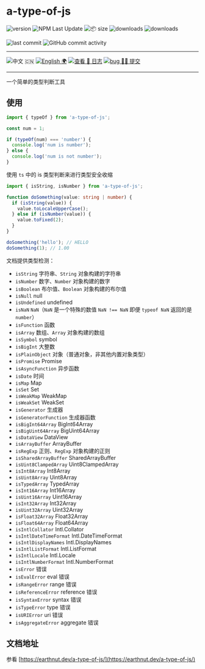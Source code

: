 # a-type-of-js

![version](<https://img.shields.io/npm/v/a-type-of-js.svg?logo=npm&logoColor=rgb(0,0,0)&label=版本号&labelColor=rgb(73,73,228)&color=rgb(0,0,0)>) ![NPM Last Update](<https://img.shields.io/npm/last-update/a-type-of-js?logo=npm&label=版本最后更新&labelColor=rgb(255,36,63)&color=rgb(0,0,0)>) ![📦 size](<https://img.shields.io/bundlephobia/minzip/a-type-of-js.svg?logo=npm&label=压缩包大小&labelColor=rgb(201,158,140)&color=rgb(0,0,0)>) ![downloads](<https://img.shields.io/npm/dm/a-type-of-js.svg?logo=npm&logoColor=rgb(0,0,0)&label=月下载量&labelColor=rgb(194,112,210)&color=rgb(0,0,0)>) ![downloads](<https://img.shields.io/npm/dt/a-type-of-js.svg?logo=npm&label=总下载量&labelColor=rgb(107,187,124)&color=rgb(0,0,0)>)

![last commit](<https://img.shields.io/github/last-commit/earthnutDev/a-type-of-js.svg?logo=github&logoColor=rgb(0,0,0)&label=最后推码&labelColor=rgb(255,165,0)&color=rgb(0,0,0)>) ![GitHub commit activity](<https://img.shields.io/github/commit-activity/y/earthnutDev/a-type-of-js.svg?logo=github&label=推码数&labelColor=rgb(128,0,128)&color=rgb(0,0,0)>)

---

![中文 🇨🇳](<https://img.shields.io/badge/🇨🇳-中_%20_文-rgb(0,0,0)?style=social>) [![English 🌍](<https://img.shields.io/badge/🌍-English-rgb(0,0,0)>)](https://github.com/earthnutDev/a-type-of-js/blob/main/README.md) [![查看 📔 日志](<https://img.shields.io/badge/👀-日_%20_志-rgb(0,125,206)>)](https://github.com/earthnutDev/a-type-of-js/blob/main/CHANGELOG.md) [![bug 🙋‍♂️ 提交](<https://img.shields.io/badge/☣️-bug_%20_提交-rgb(255,0,63)>)](https://github.com/earthnutDev/a-type-of-js/issues)

---

一个简单的类型判断工具

## 使用

```ts
import { typeOf } from 'a-type-of-js';

const num = 1;

if (typeOf(num) === 'number') {
  console.log('num is number');
} else {
  console.log('num is not number');
}
```

使用 `ts` 中的 is 类型判断来进行类型安全收缩

```ts
import { isString, isNumber } from 'a-type-of-js';

function doSomething(value: string | number) {
  if (isString(value)) {
    value.toLocaleUpperCase();
  } else if (isNumber(value)) {
    value.toFixed(2);
  }
}

doSomething('hello'); // HELLO
doSomething(1); // 1.00
```

文档提供类型检测：

- `isString` 字符串、`String` 对象构建的字符串
- `isNumber` 数字、`Number` 对象构建的数字
- `isBoolean` 布尔值、`Boolean` 对象构建的布尔值
- `isNull` null
- `isUndefined` undefined
- `isNaN` `NaN`（`NaN` 是一个特殊的数值 `NaN !== NaN` 即便 `typeof NaN` 返回的是 `number`）
- `isFunction` 函数
- `isArray` 数组、`Array` 对象构建的数组
- `isSymbol` symbol
- `isBigInt` 大整数
- `isPlainObject` 对象（普通对象，非其他内置对象类型）
- `isPromise` Promise
- `isAsyncFunction` 异步函数
- `isDate` 时间
- `isMap` Map
- `isSet` Set
- `isWeakMap` WeakMap
- `isWeakSet` WeakSet
- `isGenerator` 生成器
- `isGeneratorFunction` 生成器函数
- `isBigInt64Array` BigInt64Array
- `isBigUint64Array` BigUint64Array
- `isDataView` DataView
- `isArrayBuffer` ArrayBuffer
- `isRegExp` 正则、`RegExp` 对象构建的正则
- `isSharedArrayBuffer` SharedArrayBuffer
- `isUint8ClampedArray` Uint8ClampedArray
- `isInt8Array` Int8Array
- `isUint8Array` Uint8Array
- `isTypedArray` TypedArray
- `isInt16Array` Int16Array
- `isUint16Array` Uint16Array
- `isInt32Array` Int32Array
- `isUint32Array` Uint32Array
- `isFloat32Array` Float32Array
- `isFloat64Array` Float64Array
- `isIntlCollator` Intl.Collator
- `isIntlDateTimeFormat` Intl.DateTimeFormat
- `isIntlDisplayNames` Intl.DisplayNames
- `isIntlListFormat` Intl.ListFormat
- `isIntlLocale` Intl.Locale
- `isIntlNumberFormat` Intl.NumberFormat
- `isError` 错误
- `isEvalError` eval 错误
- `isRangeError` range 错误
- `isReferenceError` reference 错误
- `isSyntaxError` syntax 错误
- `isTypeError` type 错误
- `isURIError` uri 错误
- `isAggregateError` aggregate 错误

## 文档地址

参看 [https://earthnut.dev/a-type-of-js/](https://earthnut.dev/a-type-of-js/)
